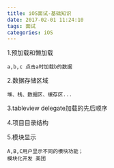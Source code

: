 ```yaml
---
title: iOS面试-基础知识
date: 2017-02-01 11:24:10
tags: 面试
categories: iOS
---
```


1.预加载和懒加载
	
	a,b,c 点击a时加载b的数据
	
2.数据存储区域

	堆、栈、数据区、缓存区...
3.tableview delegate加载的先后顺序

4.项目目录结构

5.模块显示
	
	A,B,C用户显示不同的模块功能；
	模块化开发 美团
	
	
